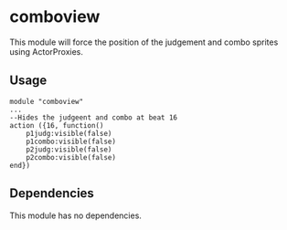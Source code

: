 # comboview
This module will force the position of the judgement and combo sprites using ActorProxies.

## Usage

    module "comboview"
    ...
    --Hides the judgeent and combo at beat 16
    action ({16, function()
	    p1judg:visible(false)
	    p1combo:visible(false)
	    p2judg:visible(false)
	    p2combo:visible(false)
    end})

## Dependencies
This module has no dependencies.
